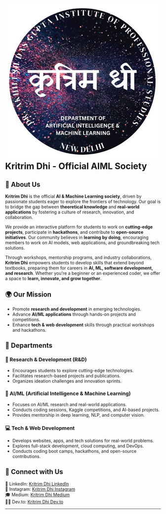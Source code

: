 
# ![Kritrim Dhi Logo](logo.png) Kritrim Dhi - Official AIML Society  

## 🚀 About Us  
**Kritrim Dhi** is the official **AI & Machine Learning society**, driven by passionate students eager to explore the frontiers of technology. Our goal is to bridge the gap between **theoretical knowledge** and **real-world applications** by fostering a culture of research, innovation, and collaboration.  

We provide an interactive platform for students to work on **cutting-edge projects**, participate in **hackathons**, and contribute to **open-source initiatives**. Our community believes in **learning by doing**, encouraging members to work on AI models, web applications, and groundbreaking tech solutions.  

Through workshops, mentorship programs, and industry collaborations, **Kritrim Dhi** empowers students to develop skills that extend beyond textbooks, preparing them for careers in **AI, ML, software development, and research**. Whether you're a beginner or an experienced coder, we offer a space to **learn, innovate, and grow together**.  

## 🌍 Our Mission  
- Promote **research and development** in emerging technologies.  
- Advance **AI/ML applications** through hands-on projects and competitions.  
- Enhance **tech & web development** skills through practical workshops and hackathons.  

## 🎯 Departments  

### 🔬 Research & Development (R&D)  
- Encourages students to explore cutting-edge technologies.  
- Facilitates research-based projects and publications.  
- Organizes ideation challenges and innovation sprints.  

### 🤖 AI/ML (Artificial Intelligence & Machine Learning)  
- Focuses on AI/ML research and real-world applications.  
- Conducts coding sessions, Kaggle competitions, and AI-based projects.  
- Provides mentorship in deep learning, NLP, and computer vision.  

### 💻 Tech & Web Development  
- Develops websites, apps, and tech solutions for real-world problems.  
- Explores full-stack development, cloud computing, and DevOps.  
- Conducts coding boot camps, hackathons, and open-source contributions.  

## 💌 Connect with Us  
🔗 LinkedIn: [Kritrim Dhi LinkedIn](https://www.linkedin.com/company/kritrimdhi/)  
📸 Instagram: [Kritrim Dhi Instagram](https://www.instagram.com/kritrim.dhi)  
🎓 Medium: [Kritrim Dhi Medium](https://medium.com/@kritrimdhi)  
👨‍💻 Dev.to: [Kritrim Dhi Dev.to](https://dev.to/kritrim_dhi)  

---

